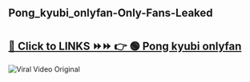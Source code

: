 
 ## Pong_kyubi_onlyfan-Only-Fans-Leaked

# <h2><a href="https://clipsfans.com/Pong_kyubi_onlyfan&ref=git">🔗 Click to LINKS ⏩⏩ 👉 🟢 Pong kyubi onlyfan </a></h2>

<a href="https://clipsfans.com/Pong_kyubi_onlyfan&ref=git" rel="nofollow" data-target="animated-image.originalLink"><img src="https://i.ibb.co.com/xMMVF88/686577567.gif" alt="Viral Video Original" style="max-width: 100%; display: inline-block;" data-target="animated-image.originalImage"></a>
